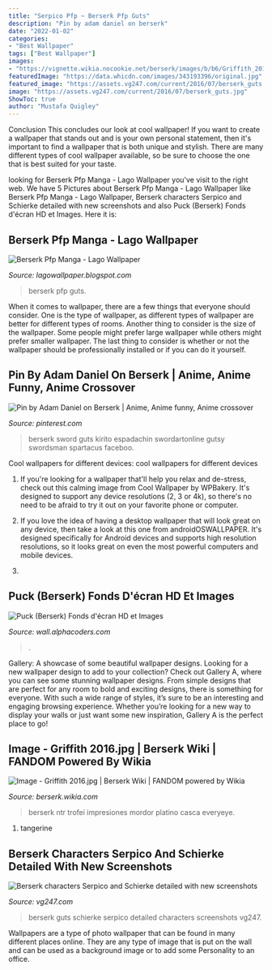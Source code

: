 ```yaml
---
title: "Serpico Pfp ~ Berserk Pfp Guts"
description: "Pin by adam daniel on berserk"
date: "2022-01-02"
categories:
- "Best Wallpaper"
tags: ["Best Wallpaper"]
images:
- "https://vignette.wikia.nocookie.net/berserk/images/b/b6/Griffith_2016.jpg/revision/latest?cb=20160909154946"
featuredImage: "https://data.whicdn.com/images/343193396/original.jpg"
featured_image: "https://assets.vg247.com/current/2016/07/berserk_guts.jpg"
image: "https://assets.vg247.com/current/2016/07/berserk_guts.jpg"
ShowToc: true
author: "Mustafa Quigley"
---
```



Conclusion
This concludes our look at cool wallpaper! If you want to create a wallpaper that stands out and is your own personal statement, then it's important to find a wallpaper that is both unique and stylish. There are many different types of cool wallpaper available, so be sure to choose the one that is best suited for your taste.

	

		
looking for Berserk Pfp Manga - Lago Wallpaper you've visit to the right web. We have 5 Pictures about Berserk Pfp Manga - Lago Wallpaper like Berserk Pfp Manga - Lago Wallpaper, Berserk characters Serpico and Schierke detailed with new screenshots and also Puck (Berserk) Fonds d&#039;écran HD et Images. Here it is:
		
    
## Berserk Pfp Manga - Lago Wallpaper

<img loading=lazy src="https://data.whicdn.com/images/343193396/original.jpg" onerror="this.onerror=null;this.src='https://tse4.mm.bing.net/th?id=OIP.0xdrDUbv4eznnpsxom4DUwHaGW&amp;pid=15.1';" alt="Berserk Pfp Manga - Lago Wallpaper">

_Source: lagowallpaper.blogspot.com_

>berserk pfp guts. 

	

When it comes to wallpaper, there are a few things that everyone should consider. One is the type of wallpaper, as different types of wallpaper are better for different types of rooms. Another thing to consider is the size of the wallpaper. Some people might prefer large wallpaper while others might prefer smaller wallpaper. The last thing to consider is whether or not the wallpaper should be professionally installed or if you can do it yourself.

    
## Pin By Adam Daniel On Berserk | Anime, Anime Funny, Anime Crossover

<img loading=lazy src="https://i.pinimg.com/736x/11/86/0e/11860e8e1cd24fd8dee925366125dc76--berserk-manga-guts-berserk.jpg" onerror="this.onerror=null;this.src='https://tse4.mm.bing.net/th?id=OIP.EVnqAppJMBTJ1TNaFatGRQHaKG&amp;pid=15.1';" alt="Pin by Adam Daniel on Berserk | Anime, Anime funny, Anime crossover">

_Source: pinterest.com_

>berserk sword guts kirito espadachin swordartonline gutsy swordsman spartacus faceboo. 

	

Cool wallpapers for different devices:
cool wallpapers for different devices 

1. If you're looking for a wallpaper that'll help you relax and de-stress, check out this calming image from Cool Wallpaper by WPBakery. It's designed to support any device resolutions (2, 3 or 4k), so there's no need to be afraid to try it out on your favorite phone or computer.

2. If you love the idea of having a desktop wallpaper that will look great on any device, then take a look at this one from androidOSWALLPAPER. It's designed specifically for Android devices and supports high resolution resolutions, so it looks great on even the most powerful computers and mobile devices.

3.

    
## Puck (Berserk) Fonds D&#039;écran HD Et Images

<img loading=lazy src="https://images.alphacoders.com/655/655984.jpg" onerror="this.onerror=null;this.src='https://tse1.mm.bing.net/th?id=OIP.Cnp25TAWc_A0g4OfCG9LsQHaEo&amp;pid=15.1';" alt="Puck (Berserk) Fonds d&#039;écran HD et Images">

_Source: wall.alphacoders.com_

>. 

	

Gallery: A showcase of some beautiful wallpaper designs.
Looking for a new wallpaper design to add to your collection? Check out Gallery A, where you can see some stunning wallpaper designs. From simple designs that are perfect for any room to bold and exciting designs, there is something for everyone. With such a wide range of styles, it’s sure to be an interesting and engaging browsing experience. Whether you’re looking for a new way to display your walls or just want some new inspiration, Gallery A is the perfect place to go!





	
	
    
## Image - Griffith 2016.jpg | Berserk Wiki | FANDOM Powered By Wikia

<img loading=lazy src="https://vignette.wikia.nocookie.net/berserk/images/b/b6/Griffith_2016.jpg/revision/latest?cb=20160909154946" onerror="this.onerror=null;this.src='https://tse2.mm.bing.net/th?id=OIP.BYnPYpPcPpQaIWEXmWj-QwHaER&amp;pid=15.1';" alt="Image - Griffith 2016.jpg | Berserk Wiki | FANDOM powered by Wikia">

_Source: berserk.wikia.com_

>berserk ntr trofei impresiones mordor platino casca everyeye. 

	

1. tangerine 

    
## Berserk Characters Serpico And Schierke Detailed With New Screenshots

<img loading=lazy src="https://assets.vg247.com/current/2016/07/berserk_guts.jpg" onerror="this.onerror=null;this.src='https://tse4.mm.bing.net/th?id=OIP.UNmZ9xSTssohaQwf1uSFLAHaEc&amp;pid=15.1';" alt="Berserk characters Serpico and Schierke detailed with new screenshots">

_Source: vg247.com_

>berserk guts schierke serpico detailed characters screenshots vg247. 

	



Wallpapers are a type of photo wallpaper that can be found in many different places online. They are any type of image that is put on the wall and can be used as a background image or to add some Personality to an office.

